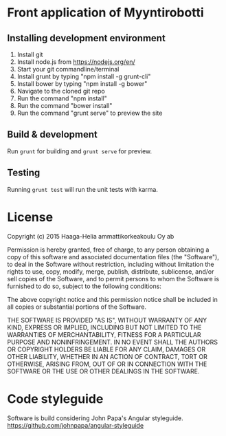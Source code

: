 # Front application of Myyntirobotti

## Installing development environment

1. Install git
2. Install node.js from https://nodejs.org/en/
3. Start your git commandline/terminal
4. Install grunt by typing "npm install -g grunt-cli"
5. Install bower by typing "npm install -g bower"
6. Navigate to the cloned git repo
7. Run the command "npm install"
8. Run the command "bower install"
9. Run the command "grunt serve" to preview the site

## Build & development

Run `grunt` for building and `grunt serve` for preview.

## Testing

Running `grunt test` will run the unit tests with karma.


# License

  Copyright (c) 2015 Haaga-Helia ammattikorkeakoulu Oy ab

  Permission is hereby granted, free of charge, to any person obtaining a copy
  of this software and associated documentation files (the "Software"), to deal
  in the Software without restriction, including without limitation the rights
  to use, copy, modify, merge, publish, distribute, sublicense, and/or sell
  copies of the Software, and to permit persons to whom the Software is
  furnished to do so, subject to the following conditions:

  The above copyright notice and this permission notice shall be included in
  all copies or substantial portions of the Software.

  THE SOFTWARE IS PROVIDED "AS IS", WITHOUT WARRANTY OF ANY KIND, EXPRESS OR
  IMPLIED, INCLUDING BUT NOT LIMITED TO THE WARRANTIES OF MERCHANTABILITY,
  FITNESS FOR A PARTICULAR PURPOSE AND NONINFRINGEMENT. IN NO EVENT SHALL THE
  AUTHORS OR COPYRIGHT HOLDERS BE LIABLE FOR ANY CLAIM, DAMAGES OR OTHER
  LIABILITY, WHETHER IN AN ACTION OF CONTRACT, TORT OR OTHERWISE, ARISING FROM,
  OUT OF OR IN CONNECTION WITH THE SOFTWARE OR THE USE OR OTHER DEALINGS IN
  THE SOFTWARE.

# Code styleguide
   Software is build considering John Papa's Angular styleguide.
   https://github.com/johnpapa/angular-styleguide
